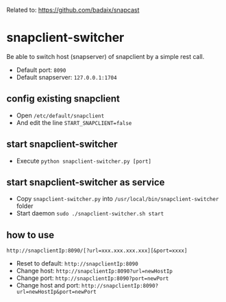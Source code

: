 Related to: https://github.com/badaix/snapcast

# snapclient-switcher
Be able to switch host (snapserver) of snapclient by a simple rest call.
* Default port: `8090`
* Default snapserver: `127.0.0.1:1704`

## config existing snapclient
* Open `/etc/default/snapclient`
* And edit the line `START_SNAPCLIENT=false`

## start snapclient-switcher
* Execute `python snapclient-switcher.py [port]`

## start snapclient-switcher as service ##
* Copy `snapclient-switcher.py` into `/usr/local/bin/snapclient-switcher` folder
* Start daemon `sudo ./snapclient-switcher.sh start`

## how to use
`http://snapclientIp:8090/[?url=xxx.xxx.xxx.xxx][&port=xxxx]`
* Reset to default: `http://snapclientIp:8090`
* Change host: `http://snapclientIp:8090?url=newHostIp`
* Change port: `http://snapclientIp:8090?port=newPort`
* Change host and port: `http://snapclientIp:8090?url=newHostIp&port=newPort`
